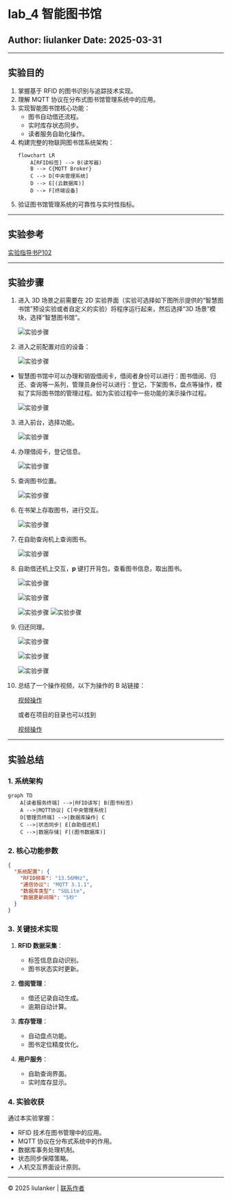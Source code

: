 # lab_4 智能图书馆

## Author: liulanker   Date: 2025-03-31

---

## 实验目的

1. 掌握基于 RFID 的图书识别与追踪技术实现。
2. 理解 MQTT 协议在分布式图书馆管理系统中的应用。
3. 实现智能图书馆核心功能：
   - 图书自动借还流程。
   - 实时库存状态同步。
   - 读者服务自助化操作。
4. 构建完整的物联网图书馆系统架构：
   ```mermaid
   flowchart LR
       A[RFID标签] --> B(读写器)
       B --> C{MQTT Broker}
       C --> D[中央管理系统]
       D --> E[(云数据库)]
       D --> F[终端设备]
   ```
5. 验证图书馆管理系统的可靠性与实时性指标。

---

## 实验参考

 

[实验指导书P102](../../实验资料/物联网综合实验---华清远见/02-使用手册/物联网虚拟仿真系统用户手册220920.pdf)

---

## 实验步骤

1. 进入 3D 场景之前需要在 2D 实验界面（实验可选择如下图所示提供的“智慧图书馆”预设实验或者自定义的实验）将程序运行起来，然后选择“3D 场景”模块，选择“智慧图书馆”。

   ![实验步骤](./src/001.png)

2. 进入之前配置对应的设备：

   ![实验步骤](./src/002.png)

- 智慧图书馆中可以办理和销毁借阅卡，借阅者身份可以进行：图书借阅、归还、查询等一系列，管理员身份可以进行：登记，下架图书，盘点等操作，模拟了实际图书馆的管理过程。如为实验过程中一些功能的演示操作过程。

   ![实验步骤](./src/003.png)

3. 进入前台，选择功能。

   ![实验步骤](./src/004.png)

4. 办理借阅卡，登记信息。

   ![实验步骤](./src/005.png)

5. 查询图书位置。

   ![实验步骤](./src/006.png)

6. 在书架上存取图书，进行交互。

   ![实验步骤](./src/007.png)

7. 在自助查询机上查询图书。

   ![实验步骤](./src/008.png)

8. 自助借还机上交互，**p** 键打开背包，查看图书信息，取出图书。

   ![实验步骤](./src/010.png)

   ![实验步骤](./src/009.png)

   ![实验步骤](./src/011.png)
   ![实验步骤](./src/012.png)

9. 归还同理。

   ![实验步骤](./src/013.png)

   ![实验步骤](./src/014.png)

   ![实验步骤](./src/011.png)

10. 总结了一个操作视频，以下为操作的 B 站链接：

    [视频操作](https://www.bilibili.com/video/BV1XNZdYFEkN/?share_source=copy_web&vd_source=2f23cead45b1fc3be9482192e18575ae)

    或者在项目的目录也可以找到

    [视频操作](./src/视频操作.mp4)

---

## 实验总结

### 1. 系统架构

```mermaid
graph TD
    A[读者服务终端] -->|RFID读写| B(图书标签)
    A -->|MQTT协议| C[中央管理系统]
    D[管理员终端] -->|数据库操作| C
    C -->|状态同步| E[自助借还机]
    C -->|数据存储| F[(图书数据库)]
```

### 2. 核心功能参数

```json
{
  "系统配置": {
    "RFID频率": "13.56MHz",
    "通信协议": "MQTT 3.1.1",
    "数据库类型": "SQLite",
    "数据更新间隔": "5秒"
  }
}
```

### 3. 关键技术实现

1. **RFID 数据采集**：
   - 标签信息自动识别。
   - 图书状态实时更新。
   
2. **借阅管理**：
   - 借还记录自动生成。
   - 逾期自动计算。

3. **库存管理**：
   - 自动盘点功能。
   - 图书定位精度优化。

4. **用户服务**：
   - 自助查询界面。
   - 实时库存显示。

### 4. 实验收获

通过本实验掌握：
- RFID 技术在图书管理中的应用。
- MQTT 协议在分布式系统中的作用。
- 数据库事务处理机制。
- 状态同步保障策略。
- 人机交互界面设计原则。

---

© 2025 liulanker | [联系作者](liulanker@gmail.com)
